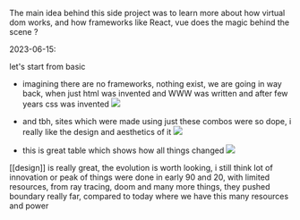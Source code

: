 The main idea behind this side project was to learn more about how virtual dom works, and how frameworks like React, vue does the magic behind the scene ?

2023-06-15:

let's start from basic

- imagining there are no frameworks, nothing exist, we are going in way back, when just html was invented and WWW was written and after few years css was invented ![](www.png)
- and tbh, sites which were made using just these combos were so dope, i really like the design and aesthetics of it
![](danny's-homepage.png)

- this is great table which shows how all things changed
  ![](fetable.png)

[[design]] is really great, the evolution is worth looking, i still think lot of innovation or peak of things were done in early 90 and 20, with limited resources, from ray tracing, doom and many more things,  they pushed boundary really far, compared to today where we have this many resources and power 









